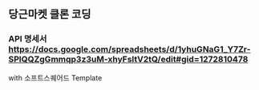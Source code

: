 ## 당근마켓 클론 코딩
### API 명세서 https://docs.google.com/spreadsheets/d/1yhuGNaG1_Y7Zr-SPlQQZgGmmqp3z3uM-xhyFsltV2tQ/edit#gid=1272810478

with 소프트스퀘어드 Template
